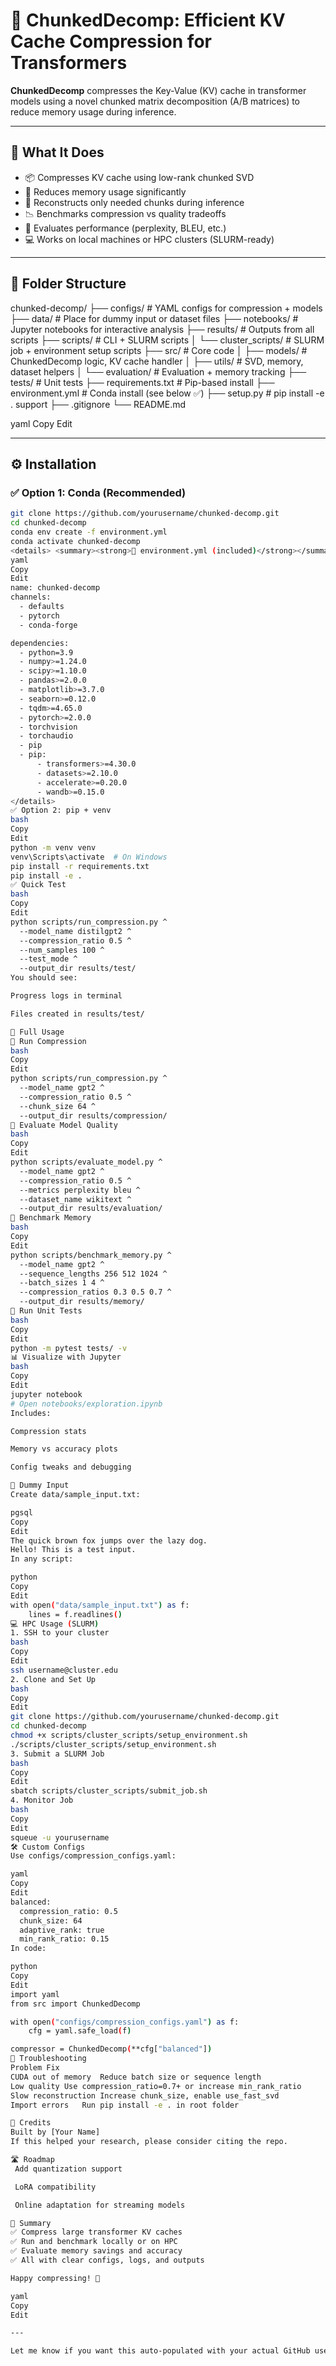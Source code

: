 # 🧠 ChunkedDecomp: Efficient KV Cache Compression for Transformers

**ChunkedDecomp** compresses the Key-Value (KV) cache in transformer models using a novel chunked matrix decomposition (A/B matrices) to reduce memory usage during inference.

---

## 🚀 What It Does

- 📦 Compresses KV cache using low-rank chunked SVD
- 💾 Reduces memory usage significantly
- 🔁 Reconstructs only needed chunks during inference
- 📉 Benchmarks compression vs quality tradeoffs
- 🧪 Evaluates performance (perplexity, BLEU, etc.)
- 💻 Works on local machines or HPC clusters (SLURM-ready)

---

## 📁 Folder Structure

chunked-decomp/
├── configs/ # YAML configs for compression + models
├── data/ # Place for dummy input or dataset files
├── notebooks/ # Jupyter notebooks for interactive analysis
├── results/ # Outputs from all scripts
├── scripts/ # CLI + SLURM scripts
│ └── cluster_scripts/ # SLURM job + environment setup scripts
├── src/ # Core code
│ ├── models/ # ChunkedDecomp logic, KV cache handler
│ ├── utils/ # SVD, memory, dataset helpers
│ └── evaluation/ # Evaluation + memory tracking
├── tests/ # Unit tests
├── requirements.txt # Pip-based install
├── environment.yml # Conda install (see below ✅)
├── setup.py # pip install -e . support
├── .gitignore
└── README.md

yaml
Copy
Edit

---

## ⚙️ Installation

### ✅ Option 1: Conda (Recommended)
```bash
git clone https://github.com/yourusername/chunked-decomp.git
cd chunked-decomp
conda env create -f environment.yml
conda activate chunked-decomp
<details> <summary><strong>📄 environment.yml (included)</strong></summary>
yaml
Copy
Edit
name: chunked-decomp
channels:
  - defaults
  - pytorch
  - conda-forge

dependencies:
  - python=3.9
  - numpy>=1.24.0
  - scipy>=1.10.0
  - pandas>=2.0.0
  - matplotlib>=3.7.0
  - seaborn>=0.12.0
  - tqdm>=4.65.0
  - pytorch>=2.0.0
  - torchvision
  - torchaudio
  - pip
  - pip:
      - transformers>=4.30.0
      - datasets>=2.10.0
      - accelerate>=0.20.0
      - wandb>=0.15.0
</details>
✅ Option 2: pip + venv
bash
Copy
Edit
python -m venv venv
venv\Scripts\activate  # On Windows
pip install -r requirements.txt
pip install -e .
✅ Quick Test
bash
Copy
Edit
python scripts/run_compression.py ^
  --model_name distilgpt2 ^
  --compression_ratio 0.5 ^
  --num_samples 100 ^
  --test_mode ^
  --output_dir results/test/
You should see:

Progress logs in terminal

Files created in results/test/

🔨 Full Usage
🔹 Run Compression
bash
Copy
Edit
python scripts/run_compression.py ^
  --model_name gpt2 ^
  --compression_ratio 0.5 ^
  --chunk_size 64 ^
  --output_dir results/compression/
🔹 Evaluate Model Quality
bash
Copy
Edit
python scripts/evaluate_model.py ^
  --model_name gpt2 ^
  --compression_ratio 0.5 ^
  --metrics perplexity bleu ^
  --dataset_name wikitext ^
  --output_dir results/evaluation/
🔹 Benchmark Memory
bash
Copy
Edit
python scripts/benchmark_memory.py ^
  --model_name gpt2 ^
  --sequence_lengths 256 512 1024 ^
  --batch_sizes 1 4 ^
  --compression_ratios 0.3 0.5 0.7 ^
  --output_dir results/memory/
🧪 Run Unit Tests
bash
Copy
Edit
python -m pytest tests/ -v
📊 Visualize with Jupyter
bash
Copy
Edit
jupyter notebook
# Open notebooks/exploration.ipynb
Includes:

Compression stats

Memory vs accuracy plots

Config tweaks and debugging

🧾 Dummy Input
Create data/sample_input.txt:

pgsql
Copy
Edit
The quick brown fox jumps over the lazy dog.
Hello! This is a test input.
In any script:

python
Copy
Edit
with open("data/sample_input.txt") as f:
    lines = f.readlines()
💻 HPC Usage (SLURM)
1. SSH to your cluster
bash
Copy
Edit
ssh username@cluster.edu
2. Clone and Set Up
bash
Copy
Edit
git clone https://github.com/yourusername/chunked-decomp.git
cd chunked-decomp
chmod +x scripts/cluster_scripts/setup_environment.sh
./scripts/cluster_scripts/setup_environment.sh
3. Submit a SLURM Job
bash
Copy
Edit
sbatch scripts/cluster_scripts/submit_job.sh
4. Monitor Job
bash
Copy
Edit
squeue -u yourusername
🛠️ Custom Configs
Use configs/compression_configs.yaml:

yaml
Copy
Edit
balanced:
  compression_ratio: 0.5
  chunk_size: 64
  adaptive_rank: true
  min_rank_ratio: 0.15
In code:

python
Copy
Edit
import yaml
from src import ChunkedDecomp

with open("configs/compression_configs.yaml") as f:
    cfg = yaml.safe_load(f)

compressor = ChunkedDecomp(**cfg["balanced"])
🧠 Troubleshooting
Problem	Fix
CUDA out of memory	Reduce batch size or sequence length
Low quality	Use compression_ratio=0.7+ or increase min_rank_ratio
Slow reconstruction	Increase chunk_size, enable use_fast_svd
Import errors	Run pip install -e . in root folder

🥇 Credits
Built by [Your Name]
If this helped your research, please consider citing the repo.

🛣️ Roadmap
 Add quantization support

 LoRA compatibility

 Online adaptation for streaming models

🎉 Summary
✅ Compress large transformer KV caches
✅ Run and benchmark locally or on HPC
✅ Evaluate memory savings and accuracy
✅ All with clear configs, logs, and outputs

Happy compressing! 🚀

yaml
Copy
Edit

---

Let me know if you want this auto-populated with your actual GitHub username, HPC path, or model preferences.